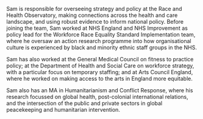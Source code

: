 Sam is responsible for overseeing strategy and policy at the Race and Health Observatory, making connections across the health and care landscape, and using robust evidence to inform national policy. Before joining the team, Sam worked at NHS England and NHS Improvement as policy lead for the Workforce Race Equality Standard Implementation team, where he oversaw an action research programme into how organisational culture is experienced by black and minority ethnic staff groups in the NHS.

Sam has also worked at the General Medical Council on fitness to practice policy; at the Department of Health and Social Care on workforce strategy, with a particular focus on temporary staffing; and at Arts Council England, where he worked on making access to the arts in England more equitable.

Sam also has an MA in Humanitarianism and Conflict Response, where his research focussed on global health, post-colonial international relations, and the intersection of the public and private sectors in global peacekeeping and humanitarian intervention.